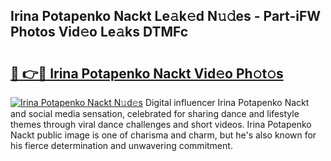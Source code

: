 ## Irina Potapenko Nackt Le𝚊k𝚎d N𝚞𝚍es - Part-iFW Photos Vid𝚎o Le𝚊ks DTMFc

# <h2><a href="http://fb6070h.evod.top/?m=Irina+Potapenko+Nackt">🔗 👉🔴 Irina Potapenko Nackt Vid𝚎o Ph𝚘t𝚘s</a></h2>

[![Irina Potapenko Nackt N𝚞d𝚎s](https://i.imgur.com/8V9OHl7.gif)](http://fb6070h.evod.top/?m=Irina+Potapenko+Nackt)
Digital influencer Irina Potapenko Nackt and social media sensation, celebrated for sharing dance and lifestyle themes through viral dance challenges and short videos. Irina Potapenko Nackt public image is one of charisma and charm, but he's also known for his fierce determination and unwavering commitment. 
